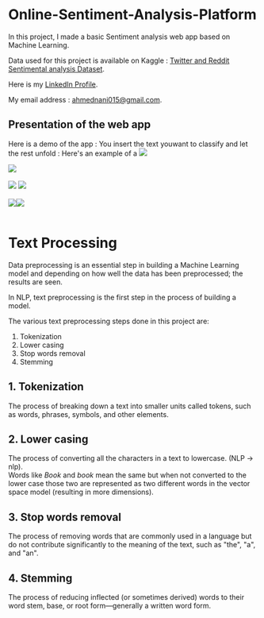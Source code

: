 # Online-Sentiment-Analysis-Platform
In this project, I made a basic Sentiment analysis web app based on Machine Learning.

Data used for this project is available on Kaggle : <a href="https://www.kaggle.com/datasets/cosmos98/twitter-and-reddit-sentimental-analysis-dataset?select=Twitter_Data.csv" target="_blank">Twitter and Reddit Sentimental analysis Dataset</a>.

Here is my <a href="https://www.linkedin.com/in/nani-ahmed/" target="_blank">LinkedIn Profile</a>.

My email address : <a href="mailto:ahmednani015@gmail.com">ahmednani015@gmail.com</a>.

## Presentation of the web app
Here is a demo of the app :
You insert the text youwant to classify and let the rest unfold :
Here's an example of a 
![](https://i.imgur.com/qFvCZlS.png)

![](https://i.imgur.com/DMPC7MY.png)
</br>
</br>
![](https://i.imgur.com/gPIFn7a.png)
![](https://i.imgur.com/zqd28x8.png)
</br>
</br>![](https://i.imgur.com/6tPbfmS.png)![](https://i.imgur.com/UOyF42d.png)
</br>
</br>
# Text Processing

Data preprocessing is an essential step in building a Machine Learning model and depending on how well the data has been preprocessed; the results are seen.

In NLP, text preprocessing is the first step in the process of building a model.

The various text preprocessing steps done in this project are:

1.  Tokenization
2.  Lower casing
3.  Stop words removal
4.  Stemming

## 1.  Tokenization

The process of breaking down a text into smaller units called tokens, such as words, phrases, symbols, and other elements.

## 2.  Lower casing

The process of converting all the characters in a text to lowercase. (NLP -> nlp).  
Words like _Book_ and _book_ mean the same but when not converted to the lower case those two are represented as two different words in the vector space model (resulting in more dimensions).

## 3.  Stop words removal

The process of removing words that are commonly used in a language but do not contribute significantly to the meaning of the text, such as "the", "a", and "an".

## 4.  Stemming

The process of reducing inflected (or sometimes derived) words to their word stem, base, or root form—generally a written word form.
